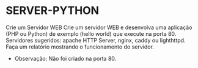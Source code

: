 # SERVER-PYTHON
Crie um Servidor WEB Crie um servidor WEB e desenvolva uma aplicação (PHP ou Python) de exemplo (hello world) que execute na porta 80.  
Servidores sugeridos: apache HTTP Server, nginx, caddy ou lighthttpd.  Faça um relatório mostrando o funcionamento do servidor.

- Observação: Não foi criado na porta 80.
